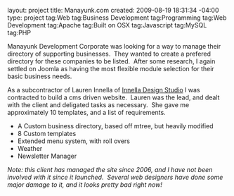 layout: project
title: Manayunk.com
created: 2009-08-19 18:31:34 -04:00
type: project 
tag:Web
tag:Business Development
tag:Programming
tag:Web Development
tag:Apache
tag:Built on OSX
tag:Javascript
tag:MySQL
tag:PHP

<p>Manayunk Development Corporate was looking for a way to manage their directory of supporting businesses.&nbsp; They wanted to create a prefered directory for these companies to be listed.&nbsp; After some research, I again settled on Joomla as having the most flexible module selection for their basic business needs.</p><p>As a subcontractor of Lauren Innella of <a href="http://www.innelladesign.com" target="_blank" title="InnellaDesign">Innella Design Studio</a> I was contracted to build a cms driven website.&nbsp; Lauren was the lead, and dealt with the client and deligated tasks as necessary.&nbsp; She gave me approximately 10 templates, and a list of requirements.&nbsp;</p><ul><li>A Custom business directory, based off mtree, but heavily modified</li><li>8 Custom templates</li><li>Extended menu system, with roll overs</li><li>Weather</li><li>Newsletter Manager</li></ul><p><em>Note: this client has managed the site since 2006, and I have not been involved with it since it launched.&nbsp; Several web designers have done some major damage to it, and it looks pretty bad right now!</em></p>
